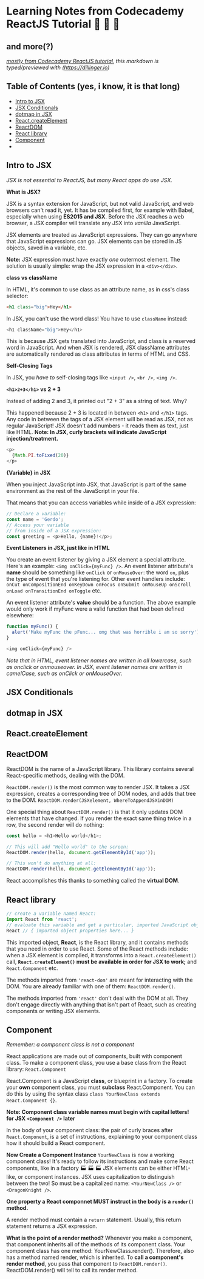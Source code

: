 # Learning Notes from Codecademy ReactJS Tutorial :clap: :clap: :clap:
## and more(?)

*[mostly from Codecademy ReactJS tutorial](https://www.codecademy.com/courses/react-101/),*
*this markdown is typed/previewed with (https://dillinger.io)*

## Table of Contents (yes, i know, it is that long)
- [Intro to JSX](#intro-to-jsx)
- [JSX Conditionals](#jsx-conditionals)
- [dotmap in JSX](#dotmap-in-jsx)
- [React.createElement](#reactcreateelement)
- [ReactDOM](#reactdom)
- [React library](#react-library)
- [Component](#component)
- 

## Intro to JSX
*JSX is not essential to ReactJS, but many React apps do use JSX.*

**What is JSX?**

JSX is a syntax extension for JavaScript, but not valid JavaScript, and web browsers can't read it, yet. It has be compiled first, for example with Babel, especially when using **ES2015 and JSX**. Before the JSX reaches a web browser, a JSX compiler will translate any JSX into *vanilla* JavaScript.

JSX elements are treated as JavaScript expressions. They can go anywhere that JavaScript expressions can go. JSX elements can be stored in JS objects, saved in a variable, etc. 

**Note:** JSX expression must have exactly *one* outermost element. The solution is usually simple: wrap the JSX expression in a `<div></div>`.

**class vs className**

In HTML, it's common to use class as an attribute name, as in css's class selector:
```html
<h1 class="big">Hey</h1>
```
In JSX, you can't use the word class! You have to use `className` instead:
```javascript
<h1 className="big">Hey</h1>
```
This is because JSX gets translated into JavaScript, and class is a reserved word in JavaScript. And when JSX is rendered, JSX className attributes are automatically rendered as class attributes in terms of HTML and CSS.

**Self-Closing Tags**

In JSX, you *have to* self-closing tags like `<input />`, `<br />`, `<img />`.

**`<h1>2+3</h1>` vs 2 + 3**

Instead of adding 2 and 3, it printed out "2 + 3" as a string of text. Why?

This happened because 2 + 3 is located in between `<h1>` and `</h1>` tags.
Any code in between the tags of a JSX element will be read as JSX, not as regular JavaScript! JSX doesn't add numbers - it reads them as text, just like HTML.
**Note: In JSX, curly brackets wil indicate JavaScript injection/treatment.**
```javascript
<p>
  {Math.PI.toFixed(20)}
</p>
```

**{Variable} in JSX**

When you inject JavaScript into JSX, that JavaScript is part of the same environment as the rest of the JavaScript in your file.

That means that you can access variables while inside of a JSX expression:
```javascript
// Declare a variable:
const name = 'Gerdo';
// Access your variable 
// from inside of a JSX expression:
const greeting = <p>Hello, {name}!</p>;
```

**Event Listeners in JSX, just like in HTML**

You create an event listener by giving a JSX element a special attribute. Here's an example: `<img onClick={myFunc} />`.
An event listener attribute's **name** should be something like `onClick` or `onMouseOver`: the word `on`, plus the type of event that you're listening for. Other event handlers include: `onCut onCompositionEnd onKeyDown onFocus onSubmit onMouseUp onScroll onLoad onTransitionEnd onToggle` etc.

An event listener attribute's **value** should be a function. The above example would only work if myFunc were a valid function that had been defined elsewhere:
```javascript
function myFunc() {
  alert('Make myFunc the pFunc... omg that was horrible i am so sorry');
}

<img onClick={myFunc} />
```
*Note that in HTML, event listener names are written in all lowercase, such as onclick or onmouseover. In JSX, event listener names are written in camelCase, such as onClick or onMouseOver.*

## JSX Conditionals

## dotmap in JSX

## React.createElement

## ReactDOM
ReactDOM is the name of a JavaScript library. This library contains several React-specific methods, dealing with the DOM.

`ReactDOM.render()` is the most common way to render JSX. It takes a JSX expression, creates a corresponding tree of DOM nodes, and adds that tree to the DOM. 
`ReactDOM.render(JSXelement, WhereToAppendJSXinDOM)` 

One special thing about `ReactDOM.render()` is that it only updates DOM elements that have changed. If you render the exact same thing twice in a row, the second render will do nothing:
```javascript
const hello = <h1>Hello world</h1>;

// This will add "Hello world" to the screen:
ReactDOM.render(hello, document.getElementById('app'));

// This won't do anything at all:
ReactDOM.render(hello, document.getElementById('app'));
```
React accomplishes this thanks to something called the **virtual DOM**.

## React library
```javascript
// create a variable named React:
import React from 'react';
// evaluate this variable and get a particular, imported JavaScript object:
React // { imported object properties here... }
```
This imported object, **React**, is the React library, and it contains methods that you need in order to use React. Some of the React methods include:
when a JSX element is compiled, it transforms into a `React.createElement()` call, **`React.createElement()` must be available in order for JSX to work;** and `React.Component` etc.

The methods imported from `'react-dom'` are meant for interacting with the DOM. You are already familiar with one of them: `ReactDOM.render()`.

The methods imported from `'react'` don't deal with the DOM at all. They don't engage directly with anything that isn't part of React, such as creating components or writing JSX elements.

## Component
*Remember: a component class is not a component* 

React applications are made out of components, built with component class. To make a component class, you use a base class from the React library: `React.Component`

React.Component is a JavaScript **class**, or blueprint in a factory. To create your **own** component class, you must **subclass** React.Component. You can do this by using the syntax class `class YourNewClass extends React.Component {}`.

**Note: Component class variable names must begin with capital letters! for JSX  `<Component />` later**

In the body of your component class: the pair of curly braces after `React.Component`, is a set of instructions, explaining to your component class how it should build a React component.

**Now Create a Component Instance**
`YourNewClass` is now a working component class! It's ready to follow its instructions and make some React components, like in a factory :factory: :factory: :factory:
JSX elements can be either HTML-like, or component instances. JSX uses capitalization to distinguish between the two! So must be a capitalized name:
`<YourNewClass />` or `<DragonKnight />`.

**One property a React componnet MUST instruct in the body is a `render()` method.** 

A render method must contain a `return` statement. Usually, this return statement returns a JSX expression.

**What is the point of a render method?** Whenever you make a component, that component inherits all of the methods of its component class. Your component class has one method: YourNewClass.render(). Therefore, <MyComponentClass /> also has a method named render, which is inherited. To **call a component's render method**, you pass that component to `ReactDOM.render()`. ReactDOM.render() will tell <MyComponentClass /> to call its render method.










